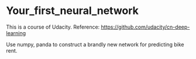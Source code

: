 # Your_first_neural_network
This is a course of Udacity.
Reference:  https://github.com/udacity/cn-deep-learning

Use numpy, panda to construct a brandly new network for predicting bike rent.
